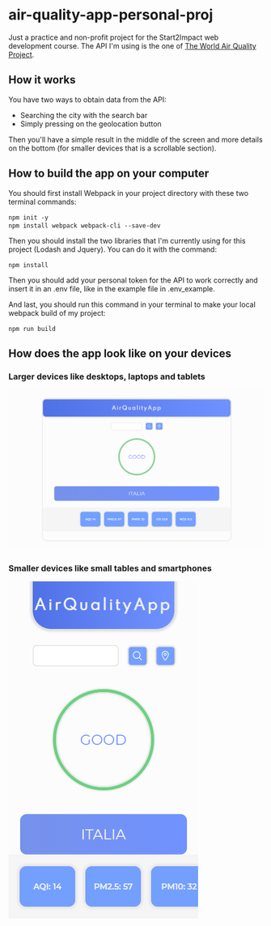 # air-quality-app-personal-proj
Just a practice and non-profit project for the Start2Impact web development course.
The API I'm using is the one of [The World Air Quality Project](https://aqicn.org/api/).

## How it works

You have two ways to obtain data from the API:
- Searching the city with the search bar
- Simply pressing on the geolocation button

Then you'll have a simple result in the middle of the screen and more details on the bottom (for smaller devices that is a scrollable section).

## How to build the app on your computer

You should first install Webpack in your project directory with these two terminal commands:

```
npm init -y
npm install webpack webpack-cli --save-dev
```

Then you should install the two libraries that I'm currently using for this project (Lodash and Jquery).
You can do it with the command:

```
npm install
```

Then you should add your personal token for the API to work correctly and insert it in an .env file,
like in the example file in .env_example.

And last, you should run this command in your terminal to make your local webpack build of my project:

```
npm run build
```

## How does the app look like on your devices

### Larger devices like desktops, laptops and tablets

![larger devices pic](./readme_pics/air-quality-app-larger-devices.png)

### Smaller devices like small tables and smartphones

![smaller devices pic](./readme_pics/air-quality-app-smaller-devices.png)
